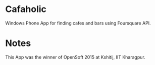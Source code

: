 Cafaholic
=========

Windows Phone App for finding cafes and bars using Foursquare API.

Notes
=====

This App was the winner of OpenSoft 2015 at Kshitij, IIT Kharagpur.
